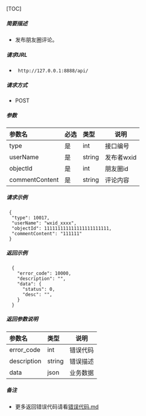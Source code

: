 

[TOC]
    
##### 简要描述

- 发布朋友圈评论。

##### 请求URL
- ` http://127.0.0.1:8888/api/`
  
##### 请求方式
- POST 

##### 参数

|参数名|必选|类型|说明|
|:----    |:---|:----- |-----   |
|type |是  |int | 接口编号    |
|userName |是  |string | 发布者wxid    |
|objectId     |是  |int | 朋友圈id    |
|commentContent     |是  |string | 评论内容    |

##### 请求示例

```
 {
  "type": 10017,
  "userName": "wxid_xxxx",
  "objectId": 111111111111111111111111,
  "commentContent": "111111"
 } 
```

##### 返回示例 

``` 
  {
    "error_code": 10000,
    "description": "",
    "data": {
      "status": 0,
      "desc": "",
    }
  }
```

##### 返回参数说明 

|参数名|类型|说明|
|:-----  |:-----|-----                           |
|error_code |int   |错误代码  |
|description|string|错误描述|
|data|json|业务数据|

##### 备注 

- 更多返回错误代码请看[错误代码.md](../错误代码.md)






